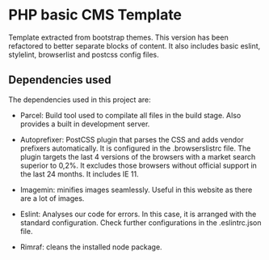 # PHP basic CMS Template

Template extracted from bootstrap themes.
This version has been refactored to better separate blocks of content. It also includes basic eslint, stylelint, browserlist and postcss config files.

## Dependencies used

The dependencies used in this project are:

- Parcel: Build tool used to compilate all files in the build stage. Also provides a built in development server.

- Autoprefixer: PostCSS plugin that parses the CSS and adds vendor prefixers automatically. It is configured in the .browserslistrc file. The plugin targets the last 4 versions of the browsers with a market search superior to 0,2%. It excludes those browsers without official support in the last 24 months. It includes IE 11.

- Imagemin: minifies images seamlessly. Useful in this website as there are a lot of images.

- Eslint: Analyses our code for errors. In this case, it is arranged with the standard configuration. Check further configurations in the .eslintrc.json file.

- Rimraf: cleans the installed node package.
